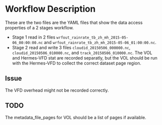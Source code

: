 # Workflow Description
These are the two files are the YAML files that show the data access properties of a 2 stages workflow. 
- Stage 1 read in 2 files `wrfout_rainrate_tb_zh_mh_2015-05-06_00:00:00.nc` and `wrfout_rainrate_tb_zh_mh_2015-05-06_01:00:00.nc`.
- Stage 2 read and write 3 files `cloudid_20150506_000000.nc`, `cloudid_20150506_010000.nc`, and `track_20150506_010000.nc`.
The VOL and Hermes-VFD stat are recorded separatly, but the VOL should be run with the Hermes-VFD to collect the correct dataset page region.
## Issue
The VFD overhead might not be recorded correctly.
## TODO
The metadata_file_pages for VOL should be a list of pages if available.